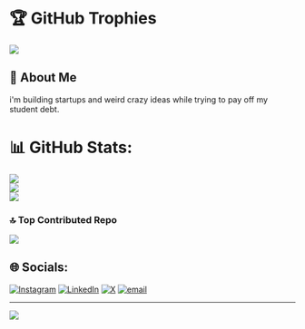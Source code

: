 # 🏆 GitHub Trophies
![](https://github-profile-trophy.vercel.app/?username=JohnsonChin1009&theme=monokai&no-frame=false&no-bg=true&margin-w=4)

## 🚀 About Me

i'm building startups and weird crazy ideas while trying to pay off my student debt.

# 📊 GitHub Stats:
![](https://github-readme-stats.vercel.app/api?username=JohnsonChin1009&theme=monokai&hide_border=false&include_all_commits=true&count_private=true)<br/>
![](https://github-readme-streak-stats.herokuapp.com/?user=JohnsonChin1009&theme=monokai&hide_border=false)<br/>
![](https://github-readme-stats.vercel.app/api/top-langs/?username=JohnsonChin1009&theme=monokai&hide_border=false&include_all_commits=true&count_private=true&layout=compact)



### 🔝 Top Contributed Repo
![](https://github-contributor-stats.vercel.app/api?username=JohnsonChin1009&limit=5&theme=dark&combine_all_yearly_contributions=true)

## 🌐 Socials:
[![Instagram](https://img.shields.io/badge/Instagram-%23E4405F.svg?logo=Instagram&logoColor=white)](https://instagram.com/johnsonchin1009) [![LinkedIn](https://img.shields.io/badge/LinkedIn-%230077B5.svg?logo=linkedin&logoColor=white)](https://linkedin.com/in/HongWeiChin) [![X](https://img.shields.io/badge/X-black.svg?logo=X&logoColor=white)](https://x.com/JohnsonChi1009) [![email](https://img.shields.io/badge/Email-D14836?logo=gmail&logoColor=white)](mailto:johnsonchin1009@gmail.com)

---
[![](https://visitcount.itsvg.in/api?id=JohnsonChin1009&icon=0&color=0)](https://visitcount.itsvg.in)

<!-- Proudly created with GPRM ( https://gprm.itsvg.in ) -->
